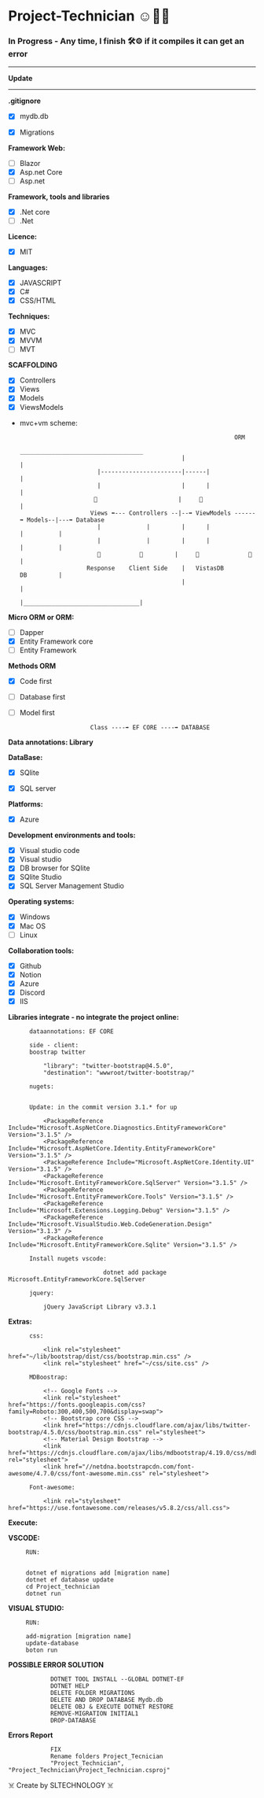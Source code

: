 # Project-Technician ☺️👌🏻

### In Progress - Any time, I finish 🛠⚙️ if it compiles it can get an error

_____________________________________________________________________

**Update**



_____________________________________________________________________

**.gitignore**

- [x] mydb.db
- [x] Migrations


**Framework Web:**

- [ ] Blazor
- [x] Asp.net Core
- [ ] Asp.net

**Framework, tools and libraries**

- [x] .Net core
- [ ] .Net 

**Licence:** 
  
- [x] MIT
          
**Languages:**
   
- [x] JAVASCRIPT
- [x] C#
- [x] CSS/HTML
   
**Techniques:**

- [x] MVC
- [x] MVVM
- [ ] MVT

**SCAFFOLDING**
- [x] Controllers
- [x] Views
- [x] Models
- [x] ViewsModels

- mvc+vm scheme:          


                                                                   ORM
                                                    ___________________________________
                                                    |                                 |
                            |-----------------------|------|                          |
                            |                       |      |                          |
                           🔽                       |     🔼                          |
                          Views ⬅️--- Controllers --|--➡️ ViewModels ------➡️ Models--|---➡️ Database
                            |             |         |      |               |          | 
                            |             |         |      |               |          |
                            🔽           🔽         |     🔽              🔽         |
                         Response    Client Side    |   VistasDB           DB         |       
                                                    |                                 | 
                                                    |_________________________________|
                                                    
**Micro ORM or ORM:**

- [ ] Dapper
- [x] Entity Framework core
- [ ] Entity Framework

**Methods ORM**

- [x] Code first
- [ ] Database first
- [ ] Model first
              
                          Class ----➡️ EF CORE ----➡️ DATABASE
              
**Data annotations: Library**
              
**DataBase:**
      
- [x] SQlite
- [x] SQL server

  
**Platforms:**

- [x] Azure
   
**Development environments and tools:**

- [x] Visual studio code
- [x] Visual studio
- [x] DB browser for SQlite
- [x] SQlite Studio
- [x] SQL Server Management Studio

**Operating systems:**

- [x] Windows
- [x] Mac OS
- [ ] Linux

**Collaboration tools:**

- [x] Github
- [x] Notion
- [x] Azure
- [x] Discord
- [x] IIS
  
**Libraries integrate - no integrate the project online:**
  
          dataannotations: EF CORE
          
          side - client:
          boostrap twitter

              "library": "twitter-bootstrap@4.5.0",
              "destination": "wwwroot/twitter-bootstrap/"

          nugets:
          
                    
          Update: in the commit version 3.1.* for up

              <PackageReference Include="Microsoft.AspNetCore.Diagnostics.EntityFrameworkCore" Version="3.1.5" />
              <PackageReference Include="Microsoft.AspNetCore.Identity.EntityFrameworkCore" Version="3.1.5" />
              <PackageReference Include="Microsoft.AspNetCore.Identity.UI" Version="3.1.5" />
              <PackageReference Include="Microsoft.EntityFrameworkCore.SqlServer" Version="3.1.5" />
              <PackageReference Include="Microsoft.EntityFrameworkCore.Tools" Version="3.1.5" />
              <PackageReference Include="Microsoft.Extensions.Logging.Debug" Version="3.1.5" />
              <PackageReference Include="Microsoft.VisualStudio.Web.CodeGeneration.Design" Version="3.1.3" />
              <PackageReference Include="Microsoft.EntityFrameworkCore.Sqlite" Version="3.1.5" />
              
          Install nugets vscode:
              
                               dotnet add package Microsoft.EntityFrameworkCore.SqlServer

          jquery:
              
              jQuery JavaScript Library v3.3.1
 
 **Extras:**
 
          css:
          
              <link rel="stylesheet" href="~/lib/bootstrap/dist/css/bootstrap.min.css" />
              <link rel="stylesheet" href="~/css/site.css" />
          
          MDBoostrap:
          
              <!-- Google Fonts -->
              <link rel="stylesheet" href="https://fonts.googleapis.com/css?family=Roboto:300,400,500,700&display=swap">
              <!-- Bootstrap core CSS -->
              <link href="https://cdnjs.cloudflare.com/ajax/libs/twitter-bootstrap/4.5.0/css/bootstrap.min.css" rel="stylesheet">
              <!-- Material Design Bootstrap -->
              <link href="https://cdnjs.cloudflare.com/ajax/libs/mdbootstrap/4.19.0/css/mdb.min.css" rel="stylesheet">
              <link href="//netdna.bootstrapcdn.com/font-awesome/4.7.0/css/font-awesome.min.css" rel="stylesheet">
              
          Font-awesome:
          
              <link rel="stylesheet" href="https://use.fontawesome.com/releases/v5.8.2/css/all.css">
              
 **Execute:**
 
 
 
 **VSCODE:**
         
         RUN:
         
         
         dotnet ef migrations add [migration name]
         dotnet ef database update
         cd Project_technician
         dotnet run
         
         
         
**VISUAL STUDIO:**
         
         RUN:
         
         add-migration [migration name]
         update-database
         boton run
         
              
              
              

**POSSIBLE ERROR SOLUTION**

                DOTNET TOOL INSTALL --GLOBAL DOTNET-EF
                DOTNET HELP
                DELETE FOLDER MIGRATIONS
                DELETE AND DROP DATABASE Mydb.db
                DELETE OBJ & EXECUTE DOTNET RESTORE
                REMOVE-MIGRATION INITIAL1
                DROP-DATABASE

              
**Errors Report**

                FIX
                Rename folders Project_Tecnician
                "Project_Technician", "Project_Technician\Project_Technician.csproj"

               
☠️ Create by SLTECHNOLOGY ☠️

   


